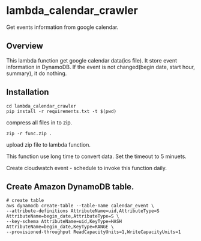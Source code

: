 # lambda_calendar_crawler
Get events information from google calendar.

## Overview

This lambda function get google calendar data(ics file).
It store event information in DynamoDB.
If the event is not changed(begin date, start hour, summary), it do nothing.

## Installation

```
cd lambda_calendar_crawler
pip install -r requirements.txt -t $(pwd)
```

compress all files in to zip.
```
zip -r func.zip .
```

upload zip file to lambda function.

This function use long time to convert data.
Set the timeout to 5 minuets.

Create cloudwatch event - schedule to invoke this function daily.

## Create Amazon DynamoDB table.

  ``` shell
  # create table
  aws dynamodb create-table --table-name calendar_event \
  --attribute-definitions AttributeName=uid,AttributeType=S AttributeName=begin_date,AttributeType=S \
  --key-schema AttributeName=uid,KeyType=HASH AttributeName=begin_date,KeyType=RANGE \
  --provisioned-throughput ReadCapacityUnits=1,WriteCapacityUnits=1
```
